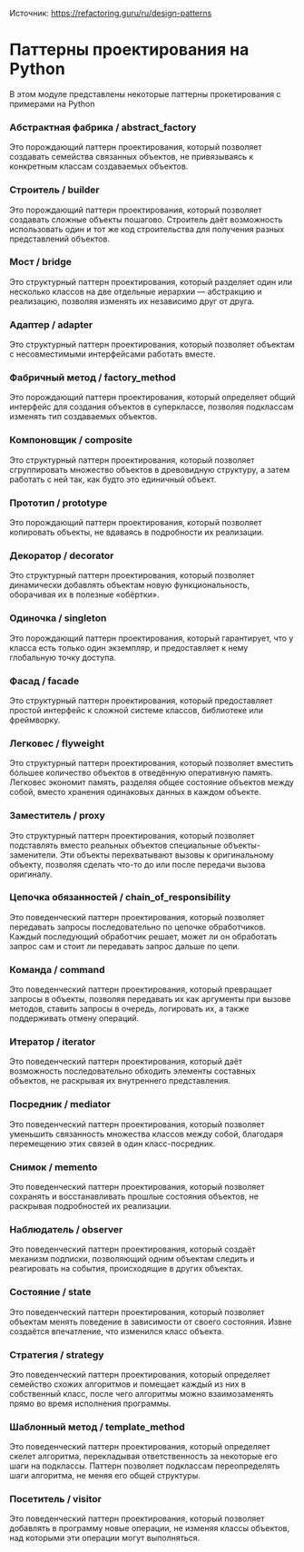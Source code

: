 Источник: https://refactoring.guru/ru/design-patterns
# Паттерны проектирования на Python
В этом модуле представлены некоторые паттерны прокетирования с примерами на Python

### Абстрактная фабрика / abstract_factory
Это порождающий паттерн проектирования, который позволяет создавать семейства связанных объектов,
не привязываясь к конкретным классам создаваемых объектов.

### Строитель / builder
Это порождающий паттерн проектирования, который позволяет создавать сложные объекты пошагово.
Строитель даёт возможность использовать один и тот же код строительства для получения разных представлений объектов.

### Мост / bridge
Это структурный паттерн проектирования,
который разделяет один или несколько классов на две отдельные иерархии — абстракцию и реализацию,
позволяя изменять их независимо друг от друга.

### Адаптер / adapter
Это структурный паттерн проектирования, который позволяет объектам с
несовместимыми интерфейсами работать вместе.

### Фабричный метод / factory_method
Это порождающий паттерн проектирования, который определяет общий интерфейс для создания объектов в суперклассе, 
позволяя подклассам изменять тип создаваемых объектов.

### Компоновщик / composite
Это структурный паттерн проектирования, который позволяет сгруппировать множество объектов в древовидную структуру, 
а затем работать с ней так, как будто это единичный объект.

### Прототип / prototype
Это порождающий паттерн проектирования, который позволяет копировать объекты,
не вдаваясь в подробности их реализации.

### Декоратор / decorator
Это структурный паттерн проектирования,
который позволяет динамически добавлять объектам новую функциональность, оборачивая их в полезные «обёртки».

### Одиночка / singleton
Это порождающий паттерн проектирования, который гарантирует, что у класса есть только один экземпляр,
и предоставляет к нему глобальную точку доступа.

### Фасад / facade
Это структурный паттерн проектирования, который предоставляет простой интерфейс к сложной системе классов,
библиотеке или фреймворку.

### Легковес / flyweight
Это структурный паттерн проектирования, который позволяет вместить бóльшее количество объектов в
отведённую оперативную память. Легковес экономит память, разделяя общее состояние объектов между собой,
вместо хранения одинаковых данных в каждом объекте.

### Заместитель / proxy
Это структурный паттерн проектирования, который позволяет подставлять вместо реальных объектов
специальные объекты-заменители. Эти объекты перехватывают вызовы к оригинальному объекту,
позволяя сделать что-то до или после передачи вызова оригиналу.

### Цепочка обязанностей / chain_of_responsibility
Это поведенческий паттерн проектирования, который позволяет передавать запросы
последовательно по цепочке обработчиков. Каждый последующий обработчик решает,
может ли он обработать запрос сам и стоит ли передавать запрос дальше по цепи.

### Команда / command
Это поведенческий паттерн проектирования, который превращает запросы в объекты,
позволяя передавать их как аргументы при вызове методов, ставить запросы в очередь, логировать их,
а также поддерживать отмену операций.

### Итератор / iterator
Это поведенческий паттерн проектирования, который даёт возможность последовательно обходить элементы
составных объектов, не раскрывая их внутреннего представления.

### Посредник / mediator
Это поведенческий паттерн проектирования, который позволяет уменьшить связанность
множества классов между собой, благодаря перемещению этих связей в один класс-посредник.

### Снимок / memento
Это поведенческий паттерн проектирования, который позволяет сохранять и восстанавливать прошлые
состояния объектов, не раскрывая подробностей их реализации.

### Наблюдатель / observer
Это поведенческий паттерн проектирования, который создаёт механизм подписки,
позволяющий одним объектам следить и реагировать на события, происходящие в других объектах.

### Состояние / state
Это поведенческий паттерн проектирования, который позволяет объектам менять поведение в
зависимости от своего состояния. Извне создаётся впечатление, что изменился класс объекта.

### Стратегия / strategy
Это поведенческий паттерн проектирования, который определяет семейство схожих алгоритмов и
помещает каждый из них в собственный класс, после чего алгоритмы можно взаимозаменять прямо во время
исполнения программы.

### Шаблонный метод / template_method
Это поведенческий паттерн проектирования, который определяет скелет алгоритма,
перекладывая ответственность за некоторые его шаги на подклассы. Паттерн позволяет подклассам
переопределять шаги алгоритма, не меняя его общей структуры.

### Посетитель / visitor
Это поведенческий паттерн проектирования, который позволяет добавлять в программу новые операции,
не изменяя классы объектов, над которыми эти операции могут выполняться.
